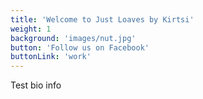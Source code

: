 ```yaml
---
title: 'Welcome to Just Loaves by Kirtsi'
weight: 1
background: 'images/nut.jpg'
button: 'Follow us on Facebook'
buttonLink: 'work'
---
```


Test bio info
